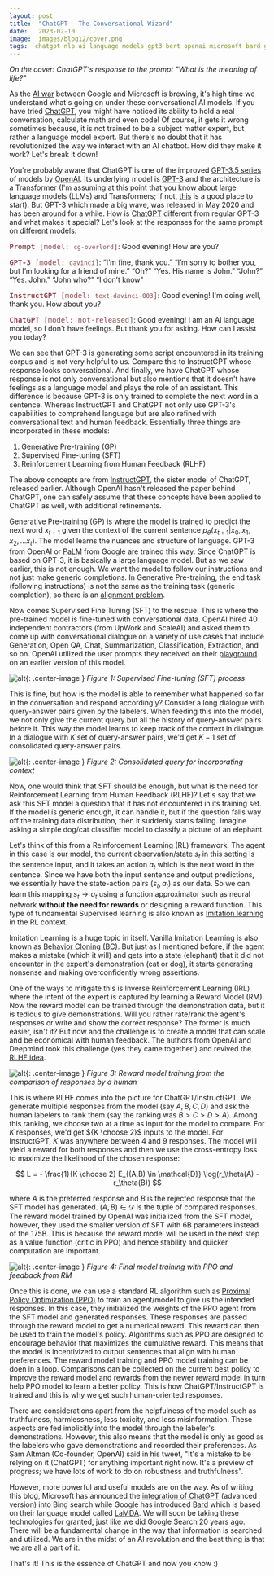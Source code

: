 ```yaml
---
layout: post
title:  "ChatGPT - The Conversational Wizard"
date:   2023-02-10
image:  images/blog12/cover.png
tags:  chatgpt nlp ai language models gpt3 bert openai microsoft bard google
---
```

*On the cover: ChatGPT's response to the prompt "What is the meaning of life?"*

As the [AI war](https://www.theverge.com/2023/2/7/23587767/microsoft-google-open-ai-battle-search-bing) between Google and Microsoft is brewing, it's high time we understand what's going on under these conversational AI models. If you have tried [ChatGPT](https://chat.openai.com/), you might have noticed its ability to hold a real conversation, calculate math and even code! Of course, it gets it wrong sometimes because, it is not trained to be a subject matter expert, but rather a language model expert. But there's no doubt that it has revolutionized the way we interact with an AI chatbot. How did they make it work? Let's break it down!

You're probably aware that ChatGPT is one of the improved [GPT-3.5 series](https://platform.openai.com/docs/model-index-for-researchers) of models by [OpenAI](https://openai.com/). Its underlying model is [GPT-3](https://arxiv.org/abs/2005.14165) and the architecture is a [Transformer](https://jalammar.github.io/illustrated-transformer/) (I'm assuming at this point that you know about large language models (LLMs) and Transformers; if not, [this](https://sebastianraschka.com/blog/2023/llm-reading-list.html) is a good place to start). But GPT-3 which made a big wave, was released in May 2020 and has been around for a while. How is [ChatGPT](https://openai.com/blog/chatgpt/) different from regular GPT-3 and what makes it special? Let's look at the responses for the same prompt on different models:

<span style="color:#8b4950; font-family: Monospace">**Prompt** [model: `cg-overlord`]</span>: Good evening! How are you?

<span style="color:#8b4950; font-family: Monospace">**GPT-3** [model: `davinci`]</span>: “I’m fine, thank you.”
“I’m sorry to bother you, but I’m looking for a friend of mine.”
“Oh?”
“Yes. His name is John.”
“John?”
“Yes. John.”
“John who?”
“I don’t know"

<span style="color:#8b4950; font-family: Monospace">**InstructGPT** [model: `text-davinci-003`]</span>:
Good evening! I'm doing well, thank you. How about you?

<span style="color:#8b4950; font-family: Monospace">**ChatGPT** [model: not-released]</span>:
Good evening! I am an AI language model, so I don't have feelings. But thank you for asking. How can I assist you today?

We can see that GPT-3 is generating some script encountered in its training corpus and is not very helpful to us. Compare this to InstructGPT whose response looks conversational. And finally, we have ChatGPT whose response is not only conversational but also mentions that it doesn't have feelings as a language model and plays the role of an assistant. This difference is because GPT-3 is only trained to complete the next word in a sentence. Whereas InstructGPT and ChatGPT not only use GPT-3's capabilities to comprehend language but are also refined with conversational text and human feedback. Essentially three things are incorporated in these models:
1. Generative Pre-training (GP)
2. Supervised Fine-tuning (SFT)
3. Reinforcement Learning from Human Feedback (RLHF)

The above concepts are from [InstructGPT](https://arxiv.org/abs/2203.02155), the sister model of ChatGPT, released earlier. Although OpenAI hasn't released the paper behind ChatGPT, one can safely assume that these concepts have been applied to ChatGPT as well, with additional refinements.

Generative Pre-training (GP) is where the model is trained to predict the next word $x_{t+1}$ given the context of the current sentence $p_\theta(x_{t+1}\vert x_0, x_1, x_2, ... x_t)$. The model learns the nuances and structure of language. GPT-3 from OpenAI or [PaLM](https://arxiv.org/abs/2204.02311) from Google are trained this way. Since ChatGPT is based on GPT-3, it is basically a large language model. But as we saw earlier, this is not enough. We want the model to follow our instructions and not just make generic completions. In Generative Pre-training, the end task (following instructions) is not the same as the training task (generic completion), so there is an [alignment problem](https://openai.com/alignment/). 

Now comes Supervised Fine Tuning (SFT) to the rescue. This is where the pre-trained model is fine-tuned with conversational data. OpenAI hired 40 independent contractors (from UpWork and ScaleAI) and asked them to come up with conversational dialogue on a variety of use cases that include Generation, Open QA, Chat, Summarization, Classification, Extraction, and so on. OpenAI utilized the user prompts they received on their [playground](https://platform.openai.com/playground) on an earlier version of this model.

![alt](/images/blog12/training_sft.png){: .center-image }
*Figure 1: Supervised Fine-tuning (SFT) process*

This is fine, but how is the model is able to remember what happened so far in the conversation and respond accordingly? Consider a long dialogue with query-answer pairs given by the labelers. When feeding this into the model, we not only give the current query but all the history of query-answer pairs before it. This way the model learns to keep track of the context in dialogue. In a dialogue with $K$ set of query-answer pairs, we'd get $K-1$ set of consolidated query-answer pairs.

![alt](/images/blog12/consolidated_query.png){: .center-image }
*Figure 2: Consolidated query for incorporating context*

Now, one would think that SFT should be enough, but what is the need for Reinforcement Learning from Human Feedback (RLHF)? Let's say that we ask this SFT model a question that it has not encountered in its training set. If the model is generic enough, it can handle it, but if the question falls way off the training data distribution, then it suddenly starts failing. Imagine asking a simple dog/cat classifier model to classify a picture of an elephant.

Let's think of this from a Reinforcement Learning (RL) framework. The agent in this case is our model, the current observation/state $s_t$ in this setting is the sentence input, and it takes an action $a_t$ which is the next word in the sentence. Since we have both the input sentence and output predictions, we essentially have the state-action pairs $(s_t, a_t)$ as our data. So we can learn this mapping $s_t \rightarrow a_t$ using a function approximator such as neural network **without the need for rewards** or designing a reward function. This type of fundamental Supervised learning is also known as [Imitation learning](https://smartlabai.medium.com/a-brief-overview-of-imitation-learning-8a8a75c44a9c) in the RL context.

Imitation Learning is a huge topic in itself. Vanilla Imitation Learning is also known as [Behavior Cloning (BC)](https://papers.nips.cc/paper/95-alvinn-an-autonomous-land-vehicle-in-a-neural-network.pdf). But just as I mentioned before, if the agent makes a mistake (which it will) and gets into a state (elephant) that it did not encounter in the expert's demonstration (cat or dog), it starts generating nonsense and making overconfidently wrong assertions.

One of the ways to mitigate this is Inverse Reinforcement Learning (IRL) where the intent of the expert is captured by learning a Reward Model (RM). Now the reward model can be trained through the demonstration data, but it is tedious to give demonstrations. Will you rather rate/rank the agent's responses or write and show the correct response? The former is much easier, isn't it? But now and the challenge is to create a model that can scale and be economical with human feedback. The authors from OpenAI and Deepmind took this challenge (yes they came together!) and revived the [RLHF idea](https://arxiv.org/abs/1706.03741).

![alt](/images/blog12/rewards_model.png){: .center-image }
*Figure 3: Reward model training from the comparison of responses by a human*

This is where RLHF comes into the picture for ChatGPT/InstructGPT. We generate multiple responses from the model (say $A, B, C, D$) and ask the human labelers to rank them (say the ranking was $B>C>D>A$). Among this ranking, we choose two at a time as input for the model to compare. For $K$ responses, we'd get ${K \choose 2}$ inputs to the model. For InstructGPT, $K$ was anywhere between 4 and 9 responses. The model will yield a reward for both responses and then we use the cross-entropy loss to maximize the likelihood of the chosen response:

$$
L = - \frac{1}{K \choose 2} E_{(A,B) \in \mathcal{D}} \log(r_\theta(A) - r_\theta(B))
$$

where $A$ is the preferred response and $B$ is the rejected response that the SFT model has generated. $(A,B) \in \mathcal{D}$ is the tuple of compared responses. The reward model trained by OpenAI was initialized from the SFT model, however, they used the smaller version of SFT with 6B parameters instead of the 175B. This is because the reward model will be used in the next step as a value function (critic in PPO) and hence stability and quicker computation are important.

![alt](/images/blog12/training_ppo.png){: .center-image }
*Figure 4: Final model training with PPO and feedback from RM*

Once this is done, we can use a standard RL algorithm such as [Proximal Policy Optimization (PPO)](https://arxiv.org/abs/1707.06347) to train an agent/model to give us the intended responses. In this case, they initialized the weights of the PPO agent from the SFT model and generated responses. These responses are passed through the reward model to get a numerical reward. This reward can then be used to train the model's policy. Algorithms such as PPO are designed to encourage behavior that maximizes the cumulative reward. This means that the model is incentivized to output sentences that align with human preferences. The reward model training and PPO model training can be doen in a loop. Comparisons can be collected on the current best policy to improve the reward model and rewards from the newer reward model in turn help PPO model to learn a better policy. This is how ChatGPT/InstructGPT is trained and this is why we get such human-oriented responses.

There are considerations apart from the helpfulness of the model such as truthfulness, harmlessness, less toxicity, and less misinformation. These aspects are fed implicitly into the model through the labeler's demonstrations. However, this also means that the model is only as good as the labelers who gave demonstrations and recorded their preferences. As Sam Altman (Co-founder, OpenAI) said in his tweet, "It's a mistake to be relying on it (ChatGPT) for anything important right now. It's a preview of progress; we have lots of work to do on robustness and truthfulness".

However, more powerful and useful models are on the way. As of writing this blog, Microsoft has announced the [integration of ChatGPT](https://blogs.microsoft.com/blog/2023/02/07/reinventing-search-with-a-new-ai-powered-microsoft-bing-and-edge-your-copilot-for-the-web/) (advanced version) into Bing search while Google has introduced [Bard](https://blog.google/technology/ai/bard-google-ai-search-updates/) which is based on their language model called [LaMDA](https://blog.google/technology/ai/lamda/). We will soon be taking these technologies for granted, just like we did Google Search 20 years ago. There will be a fundamental change in the way that information is searched and utilized. We are in the midst of an AI revolution and the best thing is that we are all a part of it.

That's it! This is the essence of ChatGPT and now you know :)